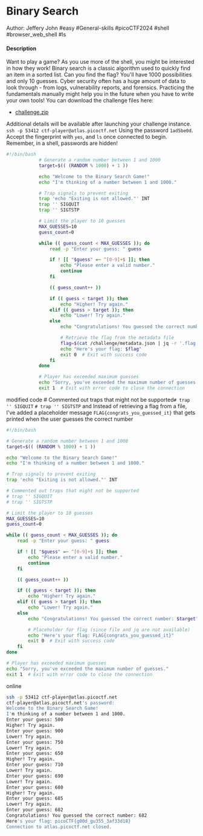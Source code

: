# Binary Search

Author: Jeffery John
#easy #General-skills #picoCTF2024 #shell #browser_web_shell #ls
#### Description

Want to play a game? As you use more of the shell, you might be interested in how they work! Binary search is a classic algorithm used to quickly find an item in a sorted list. Can you find the flag? You'll have 1000 possibilities and only 10 guesses. Cyber security often has a huge amount of data to look through - from logs, vulnerability reports, and forensics. Practicing the fundamentals manually might help you in the future when you have to write your own tools! You can download the challenge files here:

- [challenge.zip](https://artifacts.picoctf.net/c_atlas/5/challenge.zip)

Additional details will be available after launching your challenge instance.
`ssh -p 53412 ctf-player@atlas.picoctf.net` Using the password `1ad5be0d`. Accept the fingerprint with `yes`, and `ls` once connected to begin. Remember, in a shell, passwords are hidden!

```sh
#!/bin/bash
            # Generate a random number between 1 and 1000
            target=$(( (RANDOM % 1000) + 1 ))

            echo "Welcome to the Binary Search Game!"
            echo "I'm thinking of a number between 1 and 1000."

            # Trap signals to prevent exiting
            trap 'echo "Exiting is not allowed."' INT
            trap '' SIGQUIT
            trap '' SIGTSTP

            # Limit the player to 10 guesses
            MAX_GUESSES=10
            guess_count=0

            while (( guess_count < MAX_GUESSES )); do
                read -p "Enter your guess: " guess

                if ! [[ "$guess" =~ ^[0-9]+$ ]]; then
                    echo "Please enter a valid number."
                    continue
                fi

                (( guess_count++ ))

                if (( guess < target )); then
                    echo "Higher! Try again."
                elif (( guess > target )); then
                    echo "Lower! Try again."
                else
                    echo "Congratulations! You guessed the correct number: $target"

                    # Retrieve the flag from the metadata file
                    flag=$(cat /challenge/metadata.json | jq -r '.flag')
                    echo "Here's your flag: $flag"
                    exit 0  # Exit with success code
                fi
            done

            # Player has exceeded maximum guesses
            echo "Sorry, you've exceeded the maximum number of guesses."
            exit 1  # Exit with error code to close the connection
```

modified code # Commented out traps that might not be supported`# trap '' SIGQUIT`
`# trap '' SIGTSTP`
and Instead of retrieving a flag from a file, I've added a placeholder message `FLAG{congrats_you_guessed_it}` that gets printed when the user guesses the correct number

```sh
#!/bin/bash

# Generate a random number between 1 and 1000
target=$(( (RANDOM % 1000) + 1 ))

echo "Welcome to the Binary Search Game!"
echo "I'm thinking of a number between 1 and 1000."

# Trap signals to prevent exiting
trap 'echo "Exiting is not allowed."' INT

# Commented out traps that might not be supported
# trap '' SIGQUIT
# trap '' SIGTSTP

# Limit the player to 10 guesses
MAX_GUESSES=10
guess_count=0

while (( guess_count < MAX_GUESSES )); do
    read -p "Enter your guess: " guess

    if ! [[ "$guess" =~ ^[0-9]+$ ]]; then
        echo "Please enter a valid number."
        continue
    fi

    (( guess_count++ ))

    if (( guess < target )); then
        echo "Higher! Try again."
    elif (( guess > target )); then
        echo "Lower! Try again."
    else
        echo "Congratulations! You guessed the correct number: $target"

        # Placeholder for flag (since file and jq are not available)
        echo "Here's your flag: FLAG{congrats_you_guessed_it}"
        exit 0  # Exit with success code
    fi
done

# Player has exceeded maximum guesses
echo "Sorry, you've exceeded the maximum number of guesses."
exit 1  # Exit with error code to close the connection

```

online
```sh
ssh -p 53412 ctf-player@atlas.picoctf.net
ctf-player@atlas.picoctf.net's password: 
Welcome to the Binary Search Game!
I'm thinking of a number between 1 and 1000.
Enter your guess: 500
Higher! Try again.
Enter your guess: 900
Lower! Try again.
Enter your guess: 750
Lower! Try again.
Enter your guess: 650
Higher! Try again.
Enter your guess: 710
Lower! Try again.
Enter your guess: 690
Lower! Try again.
Enter your guess: 680
Higher! Try again.
Enter your guess: 685
Lower! Try again.
Enter your guess: 682
Congratulations! You guessed the correct number: 682
Here's your flag: picoCTF{g00d_gu355_3af33d18}
Connection to atlas.picoctf.net closed.
```
